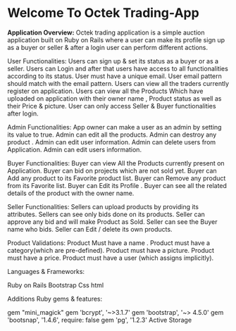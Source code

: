 <h1>Welcome To Octek Trading-App</h1>


<b>Application Overview:</b>
Octek trading application is a simple auction application built on Ruby on Rails where a user can make its profile sign up as a buyer or seller & after a login user can perform different actions.


User Functionalities:
Users can sign up & set its status as a buyer or as a seller.
 Users can Login and after that users have access to all functionalities according to its status.
User must have a unique email.
User email pattern should match with the email pattern.
Users can view all the traders currently register on application.
Users can view all the Products Which have uploaded on application with their owner name , Product status as well as their Price & picture.
User can only access Seller & Buyer functionalities after login.

Admin Functionalities:
App owner can make a user as an admin by setting its value to true.
Admin can edit all the products.
Admin can destroy any product .
Admin can edit user information.
Admin can delete users from Application.
Admin can edit users information.

Buyer Functionalities:
Buyer can view All the Products currently present on Application.
Buyer can bid on projects which are not sold yet.
Buyer can Add any product to its Favorite product list.
Buyer can Remove any product from its Favorite list.
Buyer can Edit its Profile .
Buyer can see all the related details of the product with the owner name.



Seller Functionalities:
Sellers can upload products by providing its attributes.
Sellers can see only bids done on its products.
Seller can approve any bid and will make Product as Sold.
Seller can see the Buyer name who bids.
Seller can Edit / delete its own products.


Product Validations:
Product Must have a name .
Product must have a category(which are pre-defined).
Product must have a picture.
Product must have a price.
Product must have a user (which assigns implicitly).


Languages & Frameworks:

Ruby on Rails
Bootstrap
Css
html


Additions Ruby gems & features:

gem "mini_magick"
gem 'bcrypt',   '~>3.1.7'
gem 'bootstrap', '~> 4.5.0'
gem 'bootsnap',   '1.4.6', require: false
gem 'pg', '1.2.3'
Active Storage

